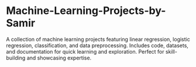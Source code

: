 # Machine-Learning-Projects-by-Samir
A collection of machine learning projects featuring linear regression, logistic regression, classification, and data preprocessing. Includes code, datasets, and documentation for quick learning and exploration. Perfect for skill-building and showcasing expertise.
